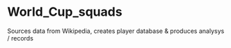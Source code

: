 # World_Cup_squads
Sources data from Wikipedia, creates player database & produces analysys / records
